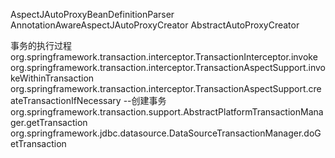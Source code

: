 AspectJAutoProxyBeanDefinitionParser
AnnotationAwareAspectJAutoProxyCreator
AbstractAutoProxyCreator

事务的执行过程
org.springframework.transaction.interceptor.TransactionInterceptor.invoke
    org.springframework.transaction.interceptor.TransactionAspectSupport.invokeWithinTransaction
        org.springframework.transaction.interceptor.TransactionAspectSupport.createTransactionIfNecessary --创建事务
            org.springframework.transaction.support.AbstractPlatformTransactionManager.getTransaction
                org.springframework.jdbc.datasource.DataSourceTransactionManager.doGetTransaction